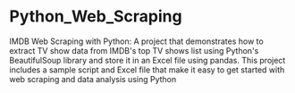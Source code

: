 # Python_Web_Scraping
IMDB Web Scraping with Python: A project that demonstrates how to extract TV show data from IMDB's top TV shows list using Python's BeautifulSoup library and store it in an Excel file using pandas. This project includes a sample script and Excel file that make it easy to get started with web scraping and data analysis using Python
